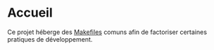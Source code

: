 # Accueil

Ce projet héberge des [Makefiles](https://fr.wikipedia.org/wiki/Make) comuns afin de factoriser certaines pratiques de développement.
